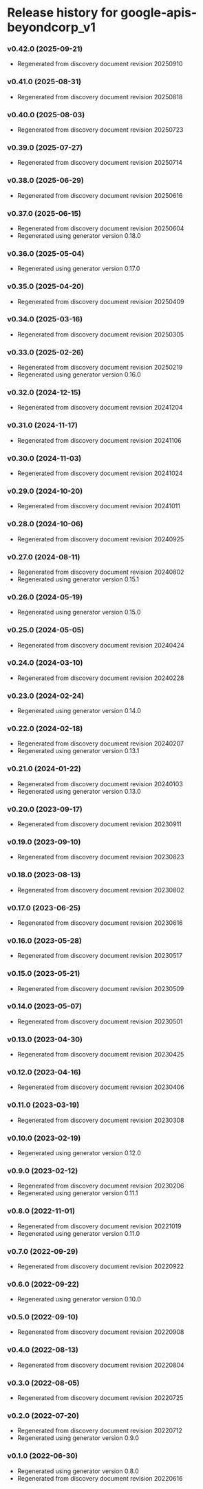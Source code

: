 # Release history for google-apis-beyondcorp_v1

### v0.42.0 (2025-09-21)

* Regenerated from discovery document revision 20250910

### v0.41.0 (2025-08-31)

* Regenerated from discovery document revision 20250818

### v0.40.0 (2025-08-03)

* Regenerated from discovery document revision 20250723

### v0.39.0 (2025-07-27)

* Regenerated from discovery document revision 20250714

### v0.38.0 (2025-06-29)

* Regenerated from discovery document revision 20250616

### v0.37.0 (2025-06-15)

* Regenerated from discovery document revision 20250604
* Regenerated using generator version 0.18.0

### v0.36.0 (2025-05-04)

* Regenerated using generator version 0.17.0

### v0.35.0 (2025-04-20)

* Regenerated from discovery document revision 20250409

### v0.34.0 (2025-03-16)

* Regenerated from discovery document revision 20250305

### v0.33.0 (2025-02-26)

* Regenerated from discovery document revision 20250219
* Regenerated using generator version 0.16.0

### v0.32.0 (2024-12-15)

* Regenerated from discovery document revision 20241204

### v0.31.0 (2024-11-17)

* Regenerated from discovery document revision 20241106

### v0.30.0 (2024-11-03)

* Regenerated from discovery document revision 20241024

### v0.29.0 (2024-10-20)

* Regenerated from discovery document revision 20241011

### v0.28.0 (2024-10-06)

* Regenerated from discovery document revision 20240925

### v0.27.0 (2024-08-11)

* Regenerated from discovery document revision 20240802
* Regenerated using generator version 0.15.1

### v0.26.0 (2024-05-19)

* Regenerated using generator version 0.15.0

### v0.25.0 (2024-05-05)

* Regenerated from discovery document revision 20240424

### v0.24.0 (2024-03-10)

* Regenerated from discovery document revision 20240228

### v0.23.0 (2024-02-24)

* Regenerated using generator version 0.14.0

### v0.22.0 (2024-02-18)

* Regenerated from discovery document revision 20240207
* Regenerated using generator version 0.13.1

### v0.21.0 (2024-01-22)

* Regenerated from discovery document revision 20240103
* Regenerated using generator version 0.13.0

### v0.20.0 (2023-09-17)

* Regenerated from discovery document revision 20230911

### v0.19.0 (2023-09-10)

* Regenerated from discovery document revision 20230823

### v0.18.0 (2023-08-13)

* Regenerated from discovery document revision 20230802

### v0.17.0 (2023-06-25)

* Regenerated from discovery document revision 20230616

### v0.16.0 (2023-05-28)

* Regenerated from discovery document revision 20230517

### v0.15.0 (2023-05-21)

* Regenerated from discovery document revision 20230509

### v0.14.0 (2023-05-07)

* Regenerated from discovery document revision 20230501

### v0.13.0 (2023-04-30)

* Regenerated from discovery document revision 20230425

### v0.12.0 (2023-04-16)

* Regenerated from discovery document revision 20230406

### v0.11.0 (2023-03-19)

* Regenerated from discovery document revision 20230308

### v0.10.0 (2023-02-19)

* Regenerated using generator version 0.12.0

### v0.9.0 (2023-02-12)

* Regenerated from discovery document revision 20230206
* Regenerated using generator version 0.11.1

### v0.8.0 (2022-11-01)

* Regenerated from discovery document revision 20221019
* Regenerated using generator version 0.11.0

### v0.7.0 (2022-09-29)

* Regenerated from discovery document revision 20220922

### v0.6.0 (2022-09-22)

* Regenerated using generator version 0.10.0

### v0.5.0 (2022-09-10)

* Regenerated from discovery document revision 20220908

### v0.4.0 (2022-08-13)

* Regenerated from discovery document revision 20220804

### v0.3.0 (2022-08-05)

* Regenerated from discovery document revision 20220725

### v0.2.0 (2022-07-20)

* Regenerated from discovery document revision 20220712
* Regenerated using generator version 0.9.0

### v0.1.0 (2022-06-30)

* Regenerated using generator version 0.8.0
* Regenerated from discovery document revision 20220616

